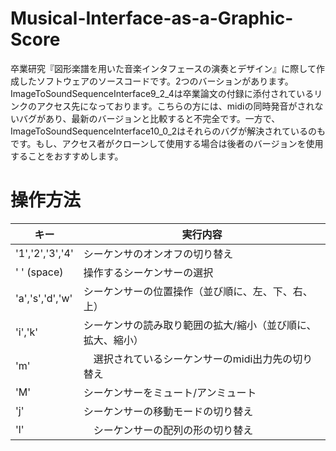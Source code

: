 # Musical-Interface-as-a-Graphic-Score

卒業研究『図形楽譜を用いた音楽インタフェースの演奏とデザイン』に際して作成したソフトウェアのソースコードです。2つのバーションがあります。ImageToSoundSequenceInterface9_2_4は卒業論文の付録に添付されているリンクのアクセス先になっております。こちらの方には、midiの同時発音がされないバグがあり、最新のバージョンと比較すると不完全です。一方で、ImageToSoundSequenceInterface10_0_2はそれらのバグが解決されているのもです。もし、アクセス者がクローンして使用する場合は後者のバージョンを使用することをおすすめします。

# 操作方法

|キー|実行内容|
| --- | --- |
| '1','2','3','4' | シーケンサのオンオフの切り替え |
| ' ' (space) | 操作するシーケンサーの選択 | 
| 'a','s','d','w' | シーケンサーの位置操作（並び順に、左、下、右、上）|
| 'i','k' | シーケンサの読み取り範囲の拡大/縮小（並び順に、拡大、縮小）|
| 'm' |　選択されているシーケンサーのmidi出力先の切り替え |
| 'M' | シーケンサーをミュート/アンミュート |
| 'j' | シーケンサーの移動モードの切り替え　|
| 'l' |　シーケンサーの配列の形の切り替え |




